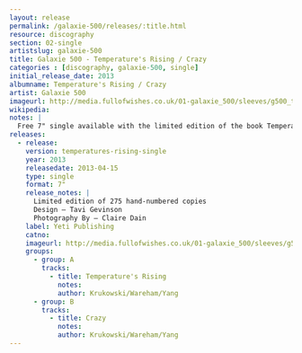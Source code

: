 ```yaml
---
layout: release
permalink: /galaxie-500/releases/:title.html
resource: discography
section: 02-single
artistslug: galaxie-500
title: Galaxie 500 - Temperature's Rising / Crazy
categories : [discography, galaxie-500, single]
initial_release_date: 2013
albumname: Temperature's Rising / Crazy
artist: Galaxie 500
imageurl: http://media.fullofwishes.co.uk/01-galaxie_500/sleeves/g500_temperaturesrising.jpg
wikipedia: 
notes: |
  Free 7" single available with the limited edition of the book Temperature's Rising: Galaxie 500 an oral and visual history
releases:
  - release:
    version: temperatures-rising-single
    year: 2013
    releasedate: 2013-04-15
    type: single
    format: 7"
    release_notes: |
      Limited edition of 275 hand-numbered copies
      Design – Tavi Gevinson
      Photography By – Claire Dain
    label: Yeti Publishing
    catno: 
    imageurl: http://media.fullofwishes.co.uk/01-galaxie_500/sleeves/g500_temperaturesrising.jpg
    groups:
      - group: A
        tracks:
          - title: Temperature's Rising
            notes: 
            author: Krukowski/Wareham/Yang
      - group: B
        tracks:
          - title: Crazy
            notes: 
            author: Krukowski/Wareham/Yang
---
```

